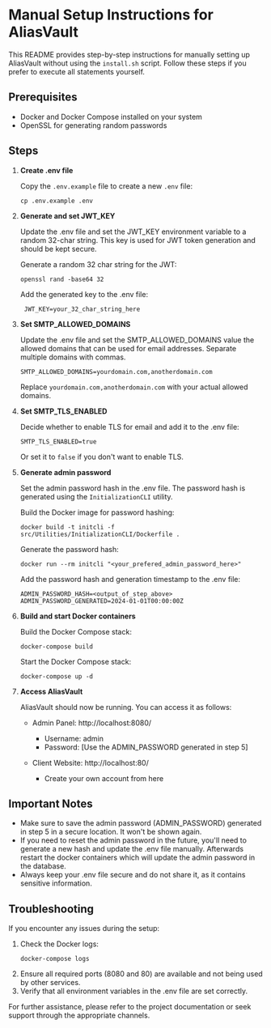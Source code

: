 # Manual Setup Instructions for AliasVault

This README provides step-by-step instructions for manually setting up AliasVault without using the `install.sh` script. Follow these steps if you prefer to execute all statements yourself.

## Prerequisites

- Docker and Docker Compose installed on your system
- OpenSSL for generating random passwords

## Steps

1. **Create .env file**

   Copy the `.env.example` file to create a new `.env` file:
   ```
   cp .env.example .env
   ```

2. **Generate and set JWT_KEY**

   Update the .env file and set the JWT_KEY environment variable to a random 32-char string. This key is used for JWT token generation and should be kept secure.

   Generate a random 32 char string for the JWT:
   ```
   openssl rand -base64 32
   ```

    Add the generated key to the .env file:

   ```
    JWT_KEY=your_32_char_string_here

3. **Set SMTP_ALLOWED_DOMAINS**

   Update the .env file and set the SMTP_ALLOWED_DOMAINS value the allowed domains that can be used for email addresses. Separate multiple domains with commas.
   ```
   SMTP_ALLOWED_DOMAINS=yourdomain.com,anotherdomain.com
   ```
   Replace `yourdomain.com,anotherdomain.com` with your actual allowed domains.

4. **Set SMTP_TLS_ENABLED**

   Decide whether to enable TLS for email and add it to the .env file:
   ```
   SMTP_TLS_ENABLED=true
   ```
   Or set it to `false` if you don't want to enable TLS.

5. **Generate admin password**

   Set the admin password hash in the .env file. The password hash is generated using the `InitializationCLI` utility.

   Build the Docker image for password hashing:
   ```
   docker build -t initcli -f src/Utilities/InitializationCLI/Dockerfile .
   ```

   Generate the password hash:
   ```
   docker run --rm initcli "<your_prefered_admin_password_here>"
   ```

   Add the password hash and generation timestamp to the .env file:
   ```
   ADMIN_PASSWORD_HASH=<output_of_step_above>
   ADMIN_PASSWORD_GENERATED=2024-01-01T00:00:00Z
   ```

6. **Build and start Docker containers**

   Build the Docker Compose stack:
   ```
   docker-compose build
   ```

   Start the Docker Compose stack:
   ```
   docker-compose up -d
   ```

7. **Access AliasVault**

   AliasVault should now be running. You can access it as follows:

    - Admin Panel: http://localhost:8080/
        - Username: admin
        - Password: [Use the ADMIN_PASSWORD generated in step 5]

    - Client Website: http://localhost:80/
        - Create your own account from here

## Important Notes

- Make sure to save the admin password (ADMIN_PASSWORD) generated in step 5 in a secure location. It won't be shown again.
- If you need to reset the admin password in the future, you'll need to generate a new hash and update the .env file manually.
Afterwards restart the docker containers which will update the admin password in the database.
- Always keep your .env file secure and do not share it, as it contains sensitive information.

## Troubleshooting

If you encounter any issues during the setup:

1. Check the Docker logs:
   ```
   docker-compose logs
   ```
2. Ensure all required ports (8080 and 80) are available and not being used by other services.
3. Verify that all environment variables in the .env file are set correctly.

For further assistance, please refer to the project documentation or seek support through the appropriate channels.
